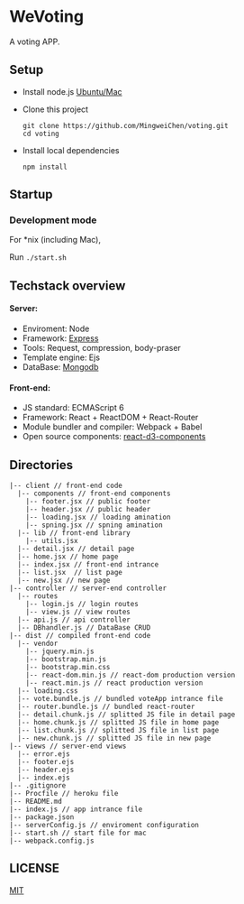 
# WeVoting

A voting APP.


## Setup

+ Install node.js [Ubuntu/Mac](https://github.com/creationix/nvm) 


+ Clone this project
	```
	git clone https://github.com/MingweiChen/voting.git
	cd voting
	```
+ Install local dependencies
	```
	npm install
	```

## Startup

### Development mode

For *nix (including Mac),

Run `./start.sh`


<!-- ## Build

Run `npm run build` -->


## Techstack overview

#### Server:

+ Enviroment: Node
+ Framework: [Express](http://expressjs.com/)
+ Tools: Request, compression, body-praser
+ Template engine: Ejs
+ DataBase: [Mongodb](https://www.mongodb.com/)

#### Front-end:

+ JS standard: ECMAScript 6
+ Framework: React + ReactDOM + React-Router
+ Module bundler and compiler: Webpack + Babel
+ Open source components: [react-d3-components](https://github.com/codesuki/react-d3-components)


## Directories

```
|-- client // front-end code
  |-- components // front-end components
    |-- footer.jsx // public footer
    |-- header.jsx // public header
    |-- loading.jsx // loading amination
    |-- spning.jsx // spning amination
  |-- lib // front-end library
    |-- utils.jsx
  |-- detail.jsx // detail page
  |-- home.jsx // home page
  |-- index.jsx // front-end intrance
  |-- list.jsx  // list page
  |-- new.jsx // new page
|-- controller // server-end controller
  |-- routes
    |-- login.js // login routes
    |-- view.js // view routes
  |-- api.js // api controller
  |-- DBhandler.js // DataBase CRUD
|-- dist // compiled front-end code
  |-- vendor
    |-- jquery.min.js
    |-- bootstrap.min.js
    |-- bootstrap.min.css
    |-- react-dom.min.js // react-dom production version
    |-- react.min.js // react production version
  |-- loading.css
  |-- vote.bundle.js // bundled voteApp intrance file
  |-- router.bundle.js // bundled react-router
  |-- detail.chunk.js // splitted JS file in detail page
  |-- home.chunk.js // splitted JS file in home page
  |-- list.chunk.js // splitted JS file in list page
  |-- new.chunk.js // splitted JS file in new page
|-- views // server-end views
  |-- error.ejs
  |-- footer.ejs
  |-- header.ejs
  |-- index.ejs
|-- .gitignore
|-- Procfile // heroku file
|-- README.md
|-- index.js // app intrance file
|-- package.json
|-- serverConfig.js // enviroment configuration
|-- start.sh // start file for mac
|-- webpack.config.js
```

## LICENSE

[MIT](https://mit-license.org/)
